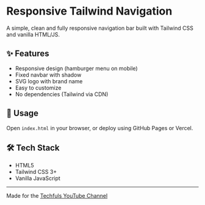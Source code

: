 # Responsive Tailwind Navigation

A simple, clean and fully responsive navigation bar built with Tailwind CSS and vanilla HTML/JS.

## ✨ Features

- Responsive design (hamburger menu on mobile)
- Fixed navbar with shadow
- SVG logo with brand name
- Easy to customize
- No dependencies (Tailwind via CDN)

## 📁 Usage

Open `index.html` in your browser, or deploy using GitHub Pages or Vercel.

## 🛠️ Tech Stack

- HTML5
- Tailwind CSS 3+
- Vanilla JavaScript

---

Made for the [Techfuls YouTube Channel](https://www.youtube.com/@techfuls)
